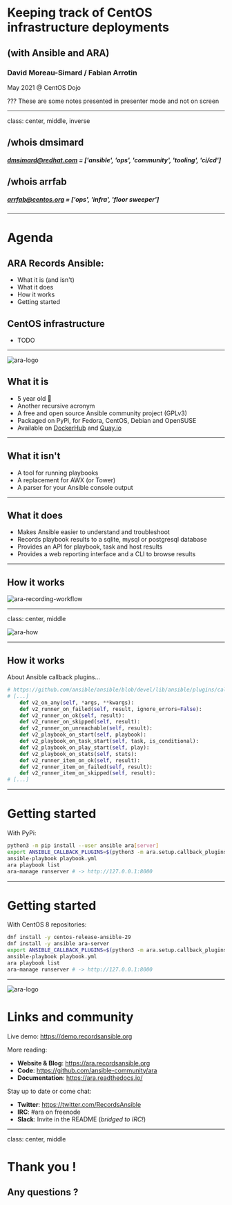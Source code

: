 # Keeping track of CentOS infrastructure deployments
## (with Ansible and ARA)
### David Moreau-Simard / Fabian Arrotin

May 2021 @ CentOS Dojo

???
These are some notes presented in presenter mode and not on screen

---
class: center, middle, inverse

## /whois dmsimard
##### dmsimard@redhat.com = ['ansible', 'ops', 'community', 'tooling', 'ci/cd']

## /whois arrfab
##### arrfab@centos.org = ['ops', 'infra', 'floor sweeper']


---
# Agenda

## ARA Records Ansible:
 * What it is (and isn't)
 * What it does
 * How it works
 * Getting started

## CentOS infrastructure
 * TODO

---
![ara-logo](img/ara-logo.png)

## What it is

- 5 year old 🎂
- Another recursive acronym
- A free and open source Ansible community project (GPLv3)
- Packaged on PyPi, for Fedora, CentOS, Debian and OpenSUSE
- Available on [DockerHub](https://hub.docker.com/r/recordsansible/ara-api) and [Quay.io](https://quay.io/repository/recordsansible/ara-api)

---
## What it isn't

- A tool for running playbooks
- A replacement for AWX (or Tower)
- A parser for your Ansible console output

---
## What it does

- Makes Ansible easier to understand and troubleshoot
- Records playbook results to a sqlite, mysql or postgresql database
- Provides an API for playbook, task and host results
- Provides a web reporting interface and a CLI to browse results

---
## How it works

![ara-recording-workflow](img/ara-recording-workflow.png)

---
class: center, middle

![ara-how](img/ara-how.png)

---
## How it works

About Ansible callback plugins...

```python
# https://github.com/ansible/ansible/blob/devel/lib/ansible/plugins/callback/__init__.py
# [...]
    def v2_on_any(self, *args, **kwargs):
    def v2_runner_on_failed(self, result, ignore_errors=False):
    def v2_runner_on_ok(self, result):
    def v2_runner_on_skipped(self, result):
    def v2_runner_on_unreachable(self, result):
    def v2_playbook_on_start(self, playbook):
    def v2_playbook_on_task_start(self, task, is_conditional):
    def v2_playbook_on_play_start(self, play):
    def v2_playbook_on_stats(self, stats):
    def v2_runner_item_on_ok(self, result):
    def v2_runner_item_on_failed(self, result):
    def v2_runner_item_on_skipped(self, result):
# [...]
```

---
# Getting started

With PyPi:

```bash
python3 -m pip install --user ansible ara[server]
export ANSIBLE_CALLBACK_PLUGINS=$(python3 -m ara.setup.callback_plugins)
ansible-playbook playbook.yml
ara playbook list
ara-manage runserver # -> http://127.0.0.1:8000
```

---
# Getting started

With CentOS 8 repositories:

```bash
dnf install -y centos-release-ansible-29
dnf install -y ansible ara-server
export ANSIBLE_CALLBACK_PLUGINS=$(python3 -m ara.setup.callback_plugins)
ansible-playbook playbook.yml
ara playbook list
ara-manage runserver # -> http://127.0.0.1:8000
```

---
![ara-logo](img/ara-logo.png)

# Links and community

Live demo: https://demo.recordsansible.org

More reading:
- **Website & Blog**: https://ara.recordsansible.org
- **Code**: https://github.com/ansible-community/ara
- **Documentation**: https://ara.readthedocs.io/

Stay up to date or come chat:
- **Twitter**: https://twitter.com/RecordsAnsible
- **IRC**: #ara on freenode
- **Slack**: Invite in the README (*bridged to IRC!*)

---
class: center, middle
# Thank you !
## Any questions ?
